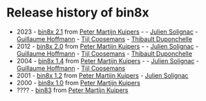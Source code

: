 # Release history of bin8x
- 2023 - [bin8x 2.1](https://www.ticalc.org/archives/files/fileinfo/445/44595.html) from [Peter Martijn Kuipers](https://www.ticalc.org/archives/files/authors/41/4152.html) - - [Julien Solignac](https://www.ticalc.org/archives/files/authors/25/2551.html) - [Guillaume Hoffmann](https://www.ticalc.org/archives/files/authors/74/7492.html) - [Tijl Coosemans](https://www.ticalc.org/archives/files/authors/46/4619.html) - [Thibault Duponchelle](https://www.ticalc.org/archives/files/authors/111/11146.html)
- 2012 - [bin8x 2.0](https://www.ticalc.org/archives/files/fileinfo/445/44595.html) from [Peter Martijn Kuipers](https://www.ticalc.org/archives/files/authors/41/4152.html) - - [Julien Solignac](https://www.ticalc.org/archives/files/authors/25/2551.html) - [Guillaume Hoffmann](https://www.ticalc.org/archives/files/authors/74/7492.html) - [Tijl Coosemans](https://www.ticalc.org/archives/files/authors/46/4619.html) - [Thibault Duponchelle](https://www.ticalc.org/archives/files/authors/111/11146.html)
- 2004 - [bin8x 1.4](https://www.ticalc.org/archives/files/fileinfo/345/34554.html) from [Peter Martijn Kuipers](https://www.ticalc.org/archives/files/authors/41/4152.html) - - [Julien Solignac](https://www.ticalc.org/archives/files/authors/25/2551.html) - [Guillaume Hoffmann](https://www.ticalc.org/archives/files/authors/74/7492.html) - [Tijl Coosemans](https://www.ticalc.org/archives/files/authors/46/4619.html)
- 2001 - [bin8x 1.2](https://www.ticalc.org/archives/files/fileinfo/171/17108.html) from [Peter Martijn Kuipers](https://www.ticalc.org/archives/files/authors/41/4152.html) - [Julien Solignac](https://www.ticalc.org/archives/files/authors/25/2551.html)
- 2000 - [bin8x 1.0](https://www.ticalc.org/archives/files/fileinfo/150/15059.html) from [Peter Martijn Kuipers](https://www.ticalc.org/archives/files/authors/41/4152.html)
- ???? - [bin83](https://www.ticalc.org/archives/files/fileinfo/166/16603.html) from [Peter Martijn Kuipers](https://www.ticalc.org/archives/files/authors/41/4152.html)
